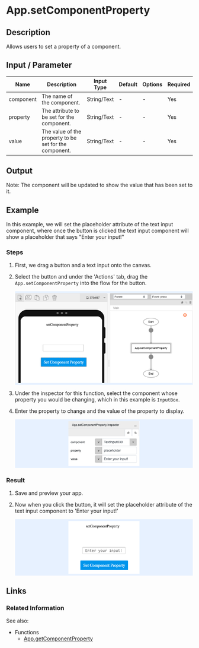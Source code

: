 # App.setComponentProperty

## Description

Allows users to set a property of a component.

## Input / Parameter

| Name | Description | Input Type | Default | Options | Required |
| ------ | ------ | ------ | ------ | ------ | ------ |
| component | The name of the component. | String/Text | - | - | Yes |
| property | The attribute to be set for the component. | String/Text | - | - | Yes |
| value | The value of the property to be set for the component. | String/Text | - | - | Yes |

## Output

Note: The component will be updated to show the value that has been set to it.

## Example

In this example, we will set the placeholder attribute of the text input component, where once the button is clicked the text input component will show a placeholder that says "Enter your input!" 

### Steps

1. First, we drag a button and a text input onto the canvas.
2. Select the button and under the 'Actions' tab, drag the `App.setComponentProperty` into the flow for the button. 

    <div style="display:flex; align-items:center; justify-content:center; background-color: #E7F1FF;">
        <img src="./setComponentProperty-step-1.png"
        style="width: 100%; padding: 5px;"/>
    </div>

3. Under the inspector for this function, select the component whose property you would be changing, which in this example is `InputBox`.
4. Enter the property to change and the value of the property to display. 

    <div style="display:flex; align-items:center; justify-content:center; background-color: #E7F1FF;">
        <img src="./setComponentProperty-step-2.png"
        style="width: 40%; padding: 5px;"/>
    </div>

### Result

1. Save and preview your app. 
2. Now when you click the button, it will set the placeholder attribute of the text input component to 'Enter your input!'

    <div style="display:flex; align-items:center; justify-content:center; background-color: #E7F1FF;">
        <img src="./setComponentProperty-result-1.png"
        style="width: 40%; padding: 5px;"/>
    </div>

## Links 

### Related Information

See also:

- Functions
    - [App.getComponentProperty](/document/client/gitbook/2-5-actions-and-visual-logic/action-reference/react-native/App/getComponentProperty/getComponentProperty.md)
